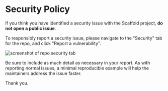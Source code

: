 # Security Policy

If you think you have identified a security issue with the Scaffold project, **do not open a public issue**.

To responsibly report a security issue, please navigate to the "Security" tab for the repo, and click "Report a vulnerability".

![screenshot of repo security tab](https://github.com/pedregon/scaffold/blob/main/.github/assets/github_report_vulnerability.png)

Be sure to include as much detail as necessary in your report.
As with reporting normal issues, a minimal reproducible example will help the maintainers address the issue faster.

Thank you.